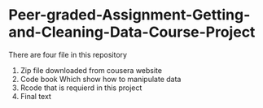 # Peer-graded-Assignment-Getting-and-Cleaning-Data-Course-Project
There are four file in this repository
1. Zip file downloaded from cousera website
2. Code book Which show how to manipulate data
3. Rcode that is requierd in this project
4. Final text
